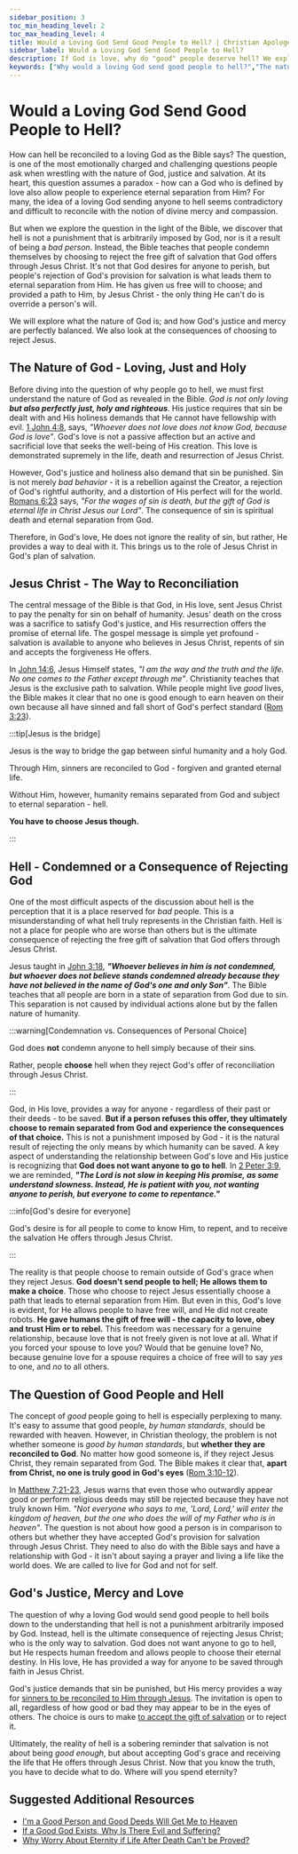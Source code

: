 ```yaml
---
sidebar_position: 3
toc_min_heading_level: 2
toc_max_heading_level: 4
title: Would a Loving God Send Good People to Hell? | Christian Apologetics
sidebar_label: Would a Loving God Send Good People to Hell?
description: If God is love, why do "good" people deserve hell? We explore God's perfect love and justice, examining hell within the context of free will, sin's seriousness, and the choice to accept or reject God's grace. God does not condemn anyone to hell but allows individuals to make a choice by rejecting the salvation offered through Jesus Christ. 
keywords: ["Why would a loving God send good people to hell?","The nature of hell","Justice and love of God","Free will and salvation","Good people and hell","Biblical understanding of hell","Eternal separation from God","God's grace and judgment","God's justice and mercy","Hell and rejection of Jesus","Christianity and salvation","Why a loving God allows hell","God's love and free will","Why does God allow people to reject Him?","God's desire for all to be saved","Eternal separation from God"]
---
```


# Would a Loving God Send Good People to Hell?

How can hell be reconciled to a loving God as the Bible says? The question, is one of the most emotionally
charged and challenging questions people ask when wrestling with the nature of God, justice and salvation. At
its heart, this question assumes a paradox - how can a God who is defined by love also allow people to experience
eternal separation from Him? For many, the idea of a loving God sending anyone to hell seems contradictory
and difficult to reconcile with the notion of divine mercy and compassion.

But when we explore the question in the light of the Bible, we discover that hell is not a punishment
that is arbitrarily imposed by God, nor is it a result of being a *bad person*. Instead, the Bible teaches that
people condemn themselves by choosing to reject the free gift of salvation that God offers through Jesus Christ.
It's not that God desires for anyone to perish, but people's rejection of God's provision for salvation is
what leads them to eternal separation from Him. He has given us free will to choose; and provided a path to Him,
by Jesus Christ - the only thing He can't do is override a person's will.

We will explore what the nature of God is; and how God's justice and mercy are perfectly balanced. 
We also look at the consequences of choosing to reject Jesus.

## The Nature of God - Loving, Just and Holy

Before diving into the question of why people go to hell, we must first understand the nature of God as
revealed in the Bible. *God is not only loving **but also perfectly just, holy and righteous***. His justice
requires that sin be dealt with and His holiness demands that He cannot have fellowship with evil. 
[1 John 4:8](https://www.biblegateway.com/passage/?search=1%20John%204%3A8&version=NKJV), says,
*"Whoever does not love does not know God, because God is love"*. God's love is not a passive affection but
an active and sacrificial love that seeks the well-being of His creation. This love is demonstrated supremely
in the life, death and resurrection of Jesus Christ.

However, God's justice and holiness also demand that sin be punished. Sin is not merely *bad behavior* - it
is a rebellion against the Creator, a rejection of God's rightful authority, and a distortion of His perfect
will for the world. [Romans 6:23](https://www.biblegateway.com/passage/?search=rom%206%3A23&version=NKJV) says,
*"For the wages of sin is death, but the gift of God is eternal life in Christ Jesus our Lord"*. The consequence
of sin is spiritual death and eternal separation from God.

Therefore, in God's love, He does not ignore the reality of sin, but rather, He provides a way to deal with
it. This brings us to the role of Jesus Christ in God's plan of salvation.

## Jesus Christ - The Way to Reconciliation

The central message of the Bible is that God, in His love, sent Jesus Christ to pay the penalty for sin on
behalf of humanity. Jesus' death on the cross was a sacrifice to satisfy God's justice, and His resurrection
offers the promise of eternal life. The gospel message is simple yet profound - salvation is available to anyone
who believes in Jesus Christ, repents of sin and accepts the forgiveness He offers.

In [John 14:6](https://www.biblegateway.com/passage/?search=John%2014%3A6&version=NKJV), Jesus Himself states,
*"I am the way and the truth and the life. No one comes to the Father except through me"*. Christianity teaches
that Jesus is the exclusive path to salvation. While people might live *good* lives, the Bible makes it clear
that no one is good enough to earn heaven on their own because all have sinned and fall short of God's
perfect standard ([Rom 3:23](https://www.biblegateway.com/passage/?search=rom%203%3A23&version=NKJV)).

:::tip[Jesus is the bridge]

Jesus is the way to bridge the gap between sinful humanity and a holy God. 

Through Him, sinners are reconciled to God - forgiven and granted eternal life. 

Without Him, however, humanity remains separated from God and subject to eternal separation - hell.

**You have to choose Jesus though.**

:::

## Hell - Condemned or a Consequence of Rejecting God

One of the most difficult aspects of the discussion about hell is the perception that it is a place
reserved for *bad* people. This is a misunderstanding of what hell truly represents in the Christian faith.
Hell is not a place for people who are worse than others but is the ultimate consequence of rejecting
the free gift of salvation that God offers through Jesus Christ. 

Jesus taught in [John 3:18](https://www.biblegateway.com/passage/?search=john%203%3A18&version=NKJV),
***"Whoever believes in him is not condemned, but whoever does not believe stands condemned already because
they have not believed in the name of God's one and only Son"***. The Bible teaches that all people are born
in a state of separation from God due to sin. This separation is not caused by individual actions alone
but by the fallen nature of humanity.

:::warning[Condemnation vs. Consequences of Personal Choice]

God does **not** condemn anyone to hell simply because of their sins.

Rather, people **choose** hell when they reject God's offer of reconciliation through Jesus Christ.

:::

God, in His love, provides a way for anyone - regardless of their past or their deeds - to be saved.
**But if a person refuses this offer, they ultimately choose to remain separated from God and experience the
consequences of that choice.** This is not a punishment imposed by God - it is the natural result of
rejecting the only means by which humanity can be saved.
A key aspect of understanding the relationship between God's love and His justice is recognizing that
**God does not want anyone to go to hell**. In
[2 Peter 3:9](https://www.biblegateway.com/passage/?search=2%20pet%203%3A9&version=NKJV), we are reminded,
***"The Lord is not slow in keeping His promise, as some understand slowness. Instead, He is patient with you,
not wanting anyone to perish, but everyone to come to repentance."*** 

:::info[God's desire for everyone]

God's desire is for all people to come to know Him, to repent, and to receive the salvation He offers
through Jesus Christ.

:::

The reality is that people choose to remain outside of God's grace when they reject Jesus. **God doesn't
send people to hell; He allows them to make a choice**. Those who choose to reject Jesus essentially choose
a path that leads to eternal separation from Him. But even in this, God's love is evident, for He allows
people to have free will, and He did not create robots. **He gave humans the gift of free will - the
capacity to love, obey and trust Him or to rebel.**
This freedom was necessary for a genuine relationship, because love that is not freely given is not love
at all. What if you forced your spouse to love you? Would that be genuine love? No, because genuine love
for a spouse requires a choice of free will to say *yes* to one, and *no* to all others.

## The Question of Good People and Hell

The concept of *good* people going to hell is especially perplexing to many. It's easy to assume that
good people, *by human standards*, should be rewarded with heaven. However, in Christian theology, the problem is
not whether someone is *good by human standards*, but **whether they are reconciled to God**. No matter how good
someone is, if they reject Jesus Christ, they remain separated from God. The Bible makes it clear that, **apart
from Christ, no one is truly good in God's eyes** ([Rom 3:10-12](https://www.biblegateway.com/passage/?search=Rom%203%3A10-12&version=NKJV)).

In [Matthew 7:21-23](https://www.biblegateway.com/passage/?search=Matthew%207%3A21-23&version=NKJV), Jesus
warns that even those who outwardly appear good or perform religious deeds may still be rejected because
they have not truly known Him. *"Not everyone who says to me, 'Lord, Lord,' will enter the kingdom of heaven,
but the one who does the will of my Father who is in heaven"*. The question is not about how good a person is
in comparison to others but whether they have accepted God's provision for salvation through Jesus Christ.
They need to also do with the Bible says and have a relationship with God - it isn't about saying a prayer and
living a life like the world does. We are called to live for God and not for self.

## God's Justice, Mercy and Love

The question of why a loving God would send good people to hell boils down to the understanding that hell is
not a punishment arbitrarily imposed by God. Instead, hell is the ultimate consequence of rejecting Jesus Christ;
who is the only way to salvation. God does not want anyone to go to hell, but He respects human freedom and
allows people to choose their eternal destiny. In His love, He has provided a way for anyone to be saved through
faith in Jesus Christ.

God's justice demands that sin be punished, but His mercy provides a way for
[sinners to be reconciled to Him through Jesus](../../jesus/because-he-lives/salvation-and-redemption.md). The
invitation is open to all, regardless of how good or bad they may appear to be in the eyes of others. 
The choice is ours to make [to accept the gift of salvation](../../jesus/because-he-lives/new-identity-in-christ.mdx)
or to reject it.

Ultimately, the reality of hell is a sobering reminder that salvation is not about being *good enough*, but
about accepting God's grace and receiving the life that He offers through Jesus Christ. Now that you know the truth,
you have to decide what to do. Where will you spend eternity?

## Suggested Additional Resources

- [I'm a Good Person and Good Deeds Will Get Me to Heaven ](./im-a-good-person-and-my-good-deeds-will-get-me-to-heaven.md)
- [If a Good God Exists, Why Is There Evil and Suffering?](./if-a-good-god-exists-why-is-there-evil-and-suffering.md)
- [Why Worry About Eternity if Life After Death Can't be Proved?](./why-worry-about-eternity-if-life-after-death-cant-be-proved.md)

